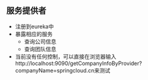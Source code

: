 ## 服务提供者

* 注册到eureka中
* 暴露相应的服务
    * 查询公司信息
    * 查询团队信息
* 当前没有任何控制，可以直接在浏览器输入http://localhost:9090/getCompanyInfoByProvider?companyName=springcloud.cn来测试
